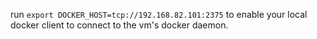 run
`export DOCKER_HOST=tcp://192.168.82.101:2375` 
to enable your local docker client to connect to the vm's docker daemon. 

